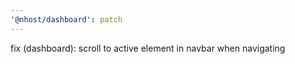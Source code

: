 ```yaml
---
'@nhost/dashboard': patch
---
```


fix (dashboard): scroll to active element in navbar when navigating
